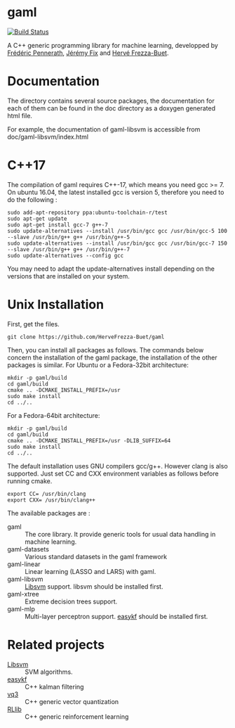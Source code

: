 # gaml

[![Build Status](https://travis-ci.org/HerveFrezza-Buet/gaml.svg?branch=master)](https://travis-ci.org/HerveFrezza-Buet/gaml)

A C++ generic programming library for machine learning, developped by <a href="https://github.com/P-Fred">Frédéric Pennerath</a>, <a href="https://github.com/jeremyfix">Jérémy Fix</a> and <a href="https://github.com/HerveFrezza-Buet">Hervé Frezza-Buet</a>.

# Documentation

The directory contains several source packages, the documentation for each of them can be found in the doc directory as a doxygen generated html file.

For example, the documentation of gaml-libsvm is accessible from doc/gaml-libsvm/index.html

# C++17

The compilation of gaml requires C++-17, which means you need gcc >= 7. On ubuntu 16.04, the latest installed gcc is version 5, therefore you need to do the following :
```
sudo add-apt-repository ppa:ubuntu-toolchain-r/test
sudo apt-get update
sudo apt-get install gcc-7 g++-7
sudo update-alternatives --install /usr/bin/gcc gcc /usr/bin/gcc-5 100 --slave /usr/bin/g++ g++ /usr/bin/g++-5
sudo update-alternatives --install /usr/bin/gcc gcc /usr/bin/gcc-7 150 --slave /usr/bin/g++ g++ /usr/bin/g++-7
sudo update-alternatives --config gcc
```

You may need to adapt the update-alternatives install depending on the versions that are installed on your system.

# Unix Installation

First, get the files.

``` 
git clone https://github.com/HerveFrezza-Buet/gaml
``` 

Then, you can install all packages as follows. The commands below concern the installation of the gaml package, the installation of the other packages is similar. 
For Ubuntu or a Fedora-32bit architecture: 

```
mkdir -p gaml/build
cd gaml/build
cmake .. -DCMAKE_INSTALL_PREFIX=/usr
sudo make install
cd ../..
```

For a Fedora-64bit architecture:

```
mkdir -p gaml/build
cd gaml/build
cmake .. -DCMAKE_INSTALL_PREFIX=/usr -DLIB_SUFFIX=64
sudo make install
cd ../..
```

The default installation uses GNU compilers gcc/g++. However clang is also supported.
Just set CC and CXX environment variables as follows before running cmake.
```
export CC= /usr/bin/clang
export CXX= /usr/bin/clang++
```

The available packages are :
<dl>
<dt>gaml</dt> <dd>The core library. It provide generic tools for usual data handling in machine learning.</dd>
<dt>gaml-datasets</dt><dd>Various standard datasets in the gaml framework</dd>
<dt>gaml-linear</dt> <dd>Linear learning (LASSO and LARS) with gaml.</dd>
<dt>gaml-libsvm</dt> <dd><a href="http://www.csie.ntu.edu.tw/~cjlin/libsvm">Libsvm</a> support. libsvm should be installed first.</dd>
<dt>gaml-xtree</dt> <dd>Extreme decision trees support.</dd>
<dt>gaml-mlp</dt> <dd>Multi-layer perceptron support. <a href="https://github.com/jeremyfix/easykf">easykf</a> should be installed first.</dd>
</dl>

# Related projects


<dl>
<dt><a href="http://www.csie.ntu.edu.tw/~cjlin/libsvm">Libsvm</a></dt> <dd>SVM algorithms.</dd>
<dt><a href="https://github.com/jeremyfix/easykf">easykf</a></dt> <dd>C++ kalman filtering</dd>
<dt><a href="https://github.com/HerveFrezza-Buet/vq3">vq3</a></dt> <dd>C++ generic vector quantization</dd>
<dt><a href="https://github.com/HerveFrezza-Buet/rllib">RLlib</a></dt> <dd>C++ generic reinforcement learning</dd>
</dl>
